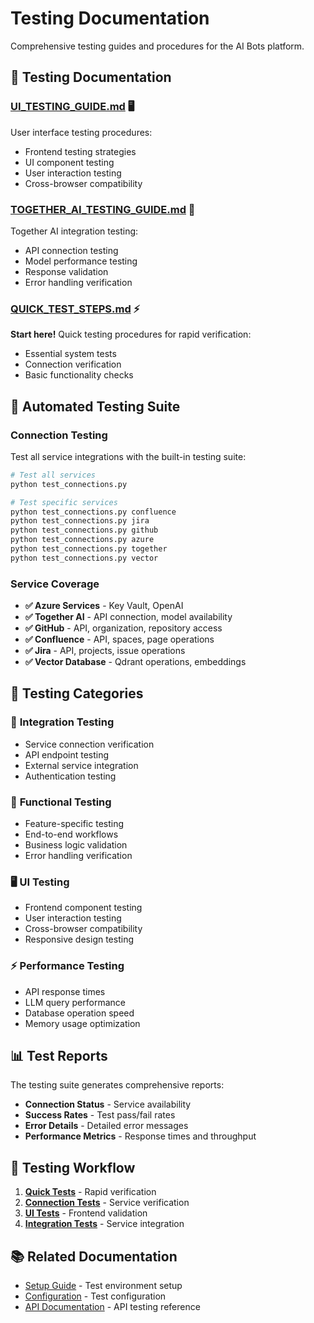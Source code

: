 # Testing Documentation

Comprehensive testing guides and procedures for the AI Bots platform.

## 🧪 Testing Documentation

### [UI_TESTING_GUIDE.md](./UI_TESTING_GUIDE.md) 🖥️
User interface testing procedures:
- Frontend testing strategies
- UI component testing
- User interaction testing
- Cross-browser compatibility

### [TOGETHER_AI_TESTING_GUIDE.md](./TOGETHER_AI_TESTING_GUIDE.md) 🤖
Together AI integration testing:
- API connection testing
- Model performance testing
- Response validation
- Error handling verification

### [QUICK_TEST_STEPS.md](./QUICK_TEST_STEPS.md) ⚡
**Start here!** Quick testing procedures for rapid verification:
- Essential system tests
- Connection verification
- Basic functionality checks

## 🚀 Automated Testing Suite

### Connection Testing
Test all service integrations with the built-in testing suite:

```bash
# Test all services
python test_connections.py

# Test specific services
python test_connections.py confluence
python test_connections.py jira
python test_connections.py github
python test_connections.py azure
python test_connections.py together
python test_connections.py vector
```

### Service Coverage
- **✅ Azure Services** - Key Vault, OpenAI
- **✅ Together AI** - API connection, model availability
- **✅ GitHub** - API, organization, repository access
- **✅ Confluence** - API, spaces, page operations
- **✅ Jira** - API, projects, issue operations
- **✅ Vector Database** - Qdrant operations, embeddings

## 🔧 Testing Categories

### 🔌 **Integration Testing**
- Service connection verification
- API endpoint testing
- External service integration
- Authentication testing

### 🎯 **Functional Testing**
- Feature-specific testing
- End-to-end workflows
- Business logic validation
- Error handling verification

### 🖥️ **UI Testing**
- Frontend component testing
- User interaction testing
- Cross-browser compatibility
- Responsive design testing

### ⚡ **Performance Testing**
- API response times
- LLM query performance
- Database operation speed
- Memory usage optimization

## 📊 Test Reports

The testing suite generates comprehensive reports:
- **Connection Status** - Service availability
- **Success Rates** - Test pass/fail rates
- **Error Details** - Detailed error messages
- **Performance Metrics** - Response times and throughput

## 🎯 Testing Workflow

1. **[Quick Tests](./QUICK_TEST_STEPS.md)** - Rapid verification
2. **[Connection Tests](../../test_connections.py)** - Service verification
3. **[UI Tests](./UI_TESTING_GUIDE.md)** - Frontend validation
4. **[Integration Tests](./TOGETHER_AI_TESTING_GUIDE.md)** - Service integration

## 📚 Related Documentation
- [Setup Guide](../setup/) - Test environment setup
- [Configuration](../setup/CONFIGURATION_GUIDE.md) - Test configuration
- [API Documentation](../api/) - API testing reference